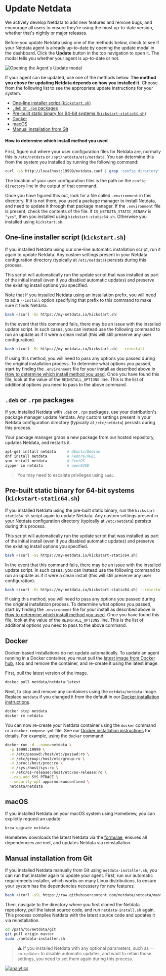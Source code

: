 <!--
---
title: "Update Netdata"
description: "We actively develop Netdata to add new features and remove bugs. Here's how to stay up-to-date with the 
latest nightly or major releases."
date: 2020-03-12
custom_edit_url: https://github.com/netdata/netdata/edit/master/packaging/installer/UPDATE.md
---
-->

# Update Netdata

We actively develop Netdata to add new features and remove bugs, and encourage all users to ensure they're using the
most up-to-date version, whether that's nightly or major releases.

Before you update Netdata using one of the methods below, check to see if your Netdata agent is already up-to-date by
opening the update modal in the dashboard. Click the **Update** button in the top navigation to open it. The modal tells
you whether your agent is up-to-date or not.

![Opening the Agent's Update modal](https://user-images.githubusercontent.com/1153921/80829493-1adbe880-8b9c-11ea-9770-cc3b23a89414.gif)

If your agent can be updated, use one of the methods below. **The method you chose for updating Netdata depends on how
you installed it.** Choose from the following list to see the appropriate update instructions for your system.

-   [One-line installer script (`kickstart.sh`)](#one-line-installer-script-kickstartsh)
-   [`.deb` or `.rpm` packages](#deb-or-rpm-packages)
-   [Pre-built static binary for 64-bit systems (`kickstart-static64.sh`)](#pre-built-static-binary-for-64-bit-systems-kickstart-static64sh)
-   [Docker](#docker)
-   [macOS](#macos)
-   [Manual installation from Git](#manual-installation-from-git)

#### How to determine which install method you used

First, figure out where your user configuration files for Netdata are, normally this is `/etc/netdata`
or `/opt/netdata/etc/netdata`. You can determine this from the system you installed by running the following command:

```bash
curl -sS http://localhost:19999/netdata.conf | grep 'config directory'
```

The location of your user configuration files is the path on the `config directory` line in the output of that command.

Once you have figured this out, look for a file called `.environment` in this directory. If it is not there, you
used a package manager to install Netdata, and need to update it through that package manager. If the `.environment` file is present, check
the contents of the file. If `IS_NETDATA_STATIC_BINARY` is `"yes"`, then you installed using `kickstart-static64.sh`.
Otherwise you installed using `kickstart.sh`.

## One-line installer script (`kickstart.sh`)

If you installed Netdata using our one-line automatic installation script, run it again to update Netdata. Any custom
settings present in your Netdata configuration directory (typically at `/etc/netdata`) persists during this process.

This script will automatically run the update script that was installed as part of the initial install (even if
you disabled automatic updates) and preserve the existing install options you specified.

Note that if you installed Netdata using an installation prefix, you will need to ad a `--install` option specifying
that prefix to this command to make sure it finds Netdata.

```bash
bash <(curl -Ss https://my-netdata.io/kickstart.sh)
```

In the event that this command fails, there may be an issue with the installed update script. In such cases, you
can instead use the following command to run an update as if it were a clean install (this will still preserve
any user configuration).

```bash
bash <(curl -Ss https://my-netdata.io/kickstart.sh) --reinstall
```

If using this method, you will need to pass any options you passed during the original installation process. To
determine what options you passed, start by finding the `.environment` file for your install as described above in
[How to determine which install method you used](#how-to-determine-which-install-method-you-used). Once you have
found this file, look at the value of the `REINSTALL_OPTIONS` line. This is the list of additional options you
need to pass to the above command.

## `.deb` or `.rpm` packages

If you installed Netdata with `.deb` or `.rpm` packages, use your distribution's package manager update Netdata. Any
custom settings present in your Netdata configuration directory (typically at `/etc/netdata`) persists during this
process.

Your package manager grabs a new package from our hosted repository, updates Netdata, and restarts it.

```bash
apt-get install netdata     # Ubuntu/Debian
dnf install netdata         # Fedora/RHEL
yum install netdata         # CentOS
zypper in netdata           # openSUSE
```

> You may need to escalate privileges using `sudo`.

## Pre-built static binary for 64-bit systems (`kickstart-static64.sh`)

If you installed Netdata using the pre-built static binary, run the `kickstart-static64.sh` script again to update
Netdata. Any custom settings present in your Netdata configuration directory (typically at `/etc/netdata`) persists
during this process.

This script will automatically run the update script that was installed as part of the initial install (even if
you disabled automatic updates) and preserve the existing install options you specified.

```bash
bash <(curl -Ss https://my-netdata.io/kickstart-static64.sh)
```

In the event that this command fails, there may be an issue with the installed update script. In such cases, you
can instead use the following command to run an update as if it were a clean install (this will still preserve
any user configuration).

```bash
bash <(curl -Ss https://my-netdata.io/kickstart-static64.sh) --reinstall
```

If using this method, you will need to pass any options you passed during the original installation process. To
determine what options you passed, start by finding the `.environment` file for your install as described above in
[How to determine which install method you used](#how-to-determine-which-install-method-you-used). Once you have
found this file, look at the value of the `REINSTALL_OPTIONS` line. This is the list of additional options you
need to pass to the above command.

## Docker

Docker-based installations do not update automatically. To update an agent running in a Docker container, you must pull
the [latest image from Docker hub](https://hub.docker.com/r/netdata/netdata), stop and remove the container, and
re-create it using the latest image.

First, pull the latest version of the image.

```bash
docker pull netdata/netdata:latest
```

Next, to stop and remove any containers using the `netdata/netdata` image. Replace `netdata` if you changed it from the
default in our [Docker installation
instructions](/packaging/docker/README.md#run-the-agent-with-the-docker-command).

```bash
docker stop netdata
docker rm netdata
```

You can now re-create your Netdata container using the `docker` command or a `docker-compose.yml` file. See our [Docker
installation instructions](/packaging/docker/README.md#run-the-agent-with-the-docker-command) for details. For
example, using the `docker` command:

```bash
docker run -d --name=netdata \
  -p 19999:19999 \
  -v /etc/passwd:/host/etc/passwd:ro \
  -v /etc/group:/host/etc/group:ro \
  -v /proc:/host/proc:ro \
  -v /sys:/host/sys:ro \
  -v /etc/os-release:/host/etc/os-release:ro \
  --cap-add SYS_PTRACE \
  --security-opt apparmor=unconfined \
  netdata/netdata
```

## macOS

If you installed Netdata on your macOS system using Homebrew, you can explictly request an update:

```bash
brew upgrade netdata
```

Homebrew downloads the latest Netdata via the
[formulae](https://github.com/Homebrew/homebrew-core/blob/master/Formula/netdata.rb), ensures all dependencies are met,
and updates Netdata via reinstallation.

## Manual installation from Git

If you installed Netdata manually from Git using `netdata-installer.sh`, you can run that installer again to update your
agent. First, run our automatic requirements installer, which works on many Linux distributions, to ensure your system
has the dependencies necessary for new features.

```bash
bash <(curl -sSL https://raw.githubusercontent.com/netdata/netdata/master/packaging/installer/install-required-packages.sh)
```

Then, navigate to the directory where you first cloned the Netdata repository, pull the latest source code, and run
`netdata-install.sh` again. This process compiles Netdata with the latest source code and updates it via reinstallation. 

```bash
cd /path/to/netdata/git
git pull origin master
sudo ./netdata-installer.sh
```

> ⚠️ If you installed Netdata with any optional parameters, such as `--no-updates` to disable automatic updates, and
> want to retain those settings, you need to set them again during this process.

[![analytics](https://www.google-analytics.com/collect?v=1&aip=1&t=pageview&_s=1&ds=github&dr=https%3A%2F%2Fgithub.com%2Fnetdata%2Fnetdata&dl=https%3A%2F%2Fmy-netdata.io%2Fgithub%2Finstaller%2FUPDATE&_u=MAC~&cid=5792dfd7-8dc4-476b-af31-da2fdb9f93d2&tid=UA-64295674-3)](<>)
